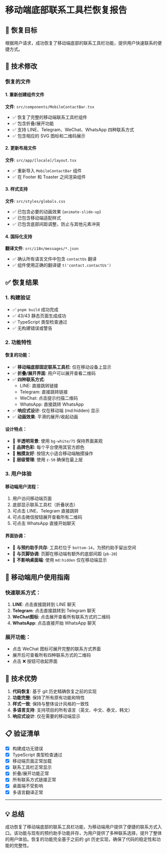 # 移动端底部联系工具栏恢复报告

## 🎯 恢复目标

根据用户请求，成功恢复了移动端底部的联系工具栏功能，提供用户快速联系的便捷方式。

## 🔧 技术修改

### 恢复的文件

#### 1. 重新创建组件文件
**文件**: `src/components/MobileContactBar.tsx`
- ✅ 恢复了完整的移动端联系工具栏组件
- ✅ 包含折叠/展开功能
- ✅ 支持 LINE、Telegram、WeChat、WhatsApp 四种联系方式
- ✅ 包含相应的 SVG 图标和二维码展示

#### 2. 更新布局文件
**文件**: `src/app/[locale]/layout.tsx`
- ✅ 重新导入 `MobileContactBar` 组件
- ✅ 在 Footer 和 Toaster 之间渲染组件

#### 3. 样式支持
**文件**: `src/styles/globals.css`
- ✅ 已包含必要的动画效果 (`animate-slide-up`)
- ✅ 已包含移动端适配样式
- ✅ 已包含底部间距调整，防止与其他元素冲突

#### 4. 国际化支持
**翻译文件**: `src/i18n/messages/*.json`
- ✅ 确认所有语言文件中包含 `contactUs` 翻译
- ✅ 组件使用正确的翻译键 `t('contact.contactUs')`

## ✅ 恢复结果

### 1. 构建验证
- ✅ `pnpm build` 成功完成
- ✅ 43/43 静态页面生成成功
- ✅ TypeScript 类型检查通过
- ✅ 无构建错误或警告

### 2. 功能特性

#### 恢复的功能：
- ✅ **移动端底部固定联系工具栏**: 仅在移动设备上显示
- ✅ **折叠/展开界面**: 用户可以展开查看二维码
- ✅ **四种联系方式**:
  - LINE: 直接跳转链接
  - Telegram: 直接跳转链接  
  - WeChat: 点击提示扫描二维码
  - WhatsApp: 直接跳转 WhatsApp
- ✅ **响应式设计**: 仅在移动端 (md:hidden) 显示
- ✅ **动画效果**: 平滑的展开/收起动画

#### 设计特点：
- 🎨 **半透明背景**: 使用 `bg-white/75` 保持界面美观
- 🎨 **品牌色彩**: 每个平台使用其官方颜色
- 🎨 **触摸友好**: 按钮大小适合移动端触摸操作
- 🎨 **层级管理**: 使用 `z-50` 确保在最上层

### 3. 用户体验

#### 移动端用户流程：
1. 用户访问移动端页面
2. 底部显示联系工具栏（折叠状态）
3. 可点击 LINE、Telegram 直接跳转
4. 可点击微信按钮展开查看所有二维码
5. 可点击 WhatsApp 直接开始聊天

#### 界面协调：
- 🤝 **与预约助手共存**: 工具栏位于 `bottom-14`，为预约助手留出空间
- 🤝 **与页脚协调**: 页脚在移动端有额外的底部间距 (`pb-20`)
- 🤝 **不影响桌面端**: 使用 `md:hidden` 仅在移动端显示

## 📱 移动端用户使用指南

### 快速联系方式：
1. **LINE**: 点击直接跳转到 LINE 聊天
2. **Telegram**: 点击直接跳转到 Telegram 聊天
3. **WeChat图标**: 点击展开查看所有联系方式的二维码
4. **WhatsApp**: 点击直接开始 WhatsApp 聊天

### 展开功能：
- 点击 WeChat 图标可展开完整的联系方式界面
- 展开后可查看所有四种联系方式的二维码
- 点击 ❌ 按钮可收起界面

## 🚀 技术优势

1. **代码恢复**: 基于 git 历史精确恢复之前的实现
2. **功能完整**: 保持了所有原有功能和特性
3. **样式一致**: 保持与整体设计风格的一致性
4. **多语言支持**: 支持项目的所有语言（英文、中文、泰文、韩文）
5. **响应式设计**: 仅在需要的移动端显示

## 📋 验证清单

- [x] 构建成功无错误
- [x] TypeScript 类型检查通过
- [x] 移动端页面正常加载
- [x] 联系工具栏正常显示
- [x] 折叠/展开功能正常
- [x] 所有联系方式链接正常
- [x] 桌面端不受影响
- [x] 多语言翻译正常

---

## 💡 总结

成功恢复了移动端底部的联系工具栏功能，为移动端用户提供了便捷的联系方式入口。该功能与现有的预约助手功能并存，为用户提供了多种联系选择，提升了整体的用户体验。恢复的功能完全基于之前的 git 历史实现，确保了代码的稳定性和功能的完整性。 